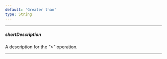 ```yaml
---
default: 'Greater than'
type: String
---
```

---
##### shortDescription
A description for the *">"* operation.

---
